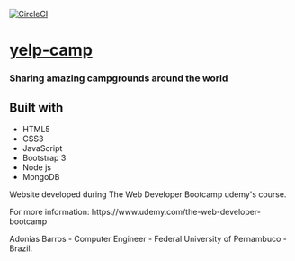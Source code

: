 [![CircleCI](https://circleci.com/gh/adoniasvsbarros/yelp-camp.svg?style=svg)](https://circleci.com/gh/adoniasvsbarros/yelp-camp)

# [yelp-camp](https://yelp-camp-avsb.herokuapp.com/)
### Sharing amazing campgrounds around the world

## Built with
<ul>
  <li> HTML5 </li>
  <li> CSS3 </li>
  <li> JavaScript </li>
  <li> Bootstrap 3 </li>
  <li> Node js </li>
  <li> MongoDB </li>
</ul>


<p>Website developed during The Web Developer Bootcamp udemy's course.</p>

<p>For more information: https://www.udemy.com/the-web-developer-bootcamp</p>

<p>Adonias Barros - Computer Engineer - Federal University of Pernambuco - Brazil.</p>
